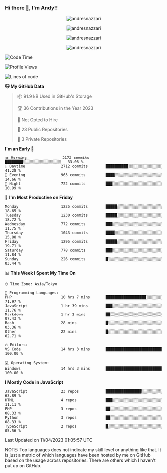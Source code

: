 ### Hi there 👋, I'm Andy!!

<p align="center" >
  <img src="https://github-profile-trophy.vercel.app/?username=AndresNazzari&theme=dracula&column=-1" alt="andresnazzari"/>
</p>

<p align="center">
  <img  src="https://github-readme-stats.vercel.app/api?username=AndresNazzari&count_private=true&show_icons=true&theme=dracula" alt="andresnazzari"/>
</p>
<p align="center">
  <img  src="https://github-readme-stats.vercel.app/api/top-langs/?username=AndresNazzari&layout=compact" alt="andresnazzari"/>
</p>
<p align="center" >
  <img src="https://github-readme-stats.vercel.app/api/wakatime?username=AndresNazzari" alt="andresnazzari"/>
</p>

<!--START_SECTION:waka-->
![Code Time](http://img.shields.io/badge/Code%20Time-422%20hrs%2055%20mins-blue)

![Profile Views](http://img.shields.io/badge/Profile%20Views-0-blue)

![Lines of code](https://img.shields.io/badge/From%20Hello%20World%20I%27ve%20Written-6.0%20million%20lines%20of%20code-blue)

**🐱 My GitHub Data** 

> 📦 91.9 kB Used in GitHub's Storage 
 > 
> 🏆 36 Contributions in the Year 2023
 > 
> 🚫 Not Opted to Hire
 > 
> 📜 23 Public Repositories 
 > 
> 🔑 3 Private Repositories 
 > 
**I'm an Early 🐤** 

```text
🌞 Morning                2172 commits        ████████░░░░░░░░░░░░░░░░░   33.06 % 
🌆 Daytime                2712 commits        ██████████░░░░░░░░░░░░░░░   41.28 % 
🌃 Evening                963 commits         ████░░░░░░░░░░░░░░░░░░░░░   14.66 % 
🌙 Night                  722 commits         ███░░░░░░░░░░░░░░░░░░░░░░   10.99 % 
```
📅 **I'm Most Productive on Friday** 

```text
Monday                   1225 commits        █████░░░░░░░░░░░░░░░░░░░░   18.65 % 
Tuesday                  1230 commits        █████░░░░░░░░░░░░░░░░░░░░   18.72 % 
Wednesday                772 commits         ███░░░░░░░░░░░░░░░░░░░░░░   11.75 % 
Thursday                 1043 commits        ████░░░░░░░░░░░░░░░░░░░░░   15.88 % 
Friday                   1295 commits        █████░░░░░░░░░░░░░░░░░░░░   19.71 % 
Saturday                 778 commits         ███░░░░░░░░░░░░░░░░░░░░░░   11.84 % 
Sunday                   226 commits         █░░░░░░░░░░░░░░░░░░░░░░░░   03.44 % 
```


📊 **This Week I Spent My Time On** 

```text
🕑︎ Time Zone: Asia/Tokyo

💬 Programming Languages: 
PHP                      10 hrs 7 mins       ██████████████████░░░░░░░   71.97 % 
JavaScript               1 hr 39 mins        ███░░░░░░░░░░░░░░░░░░░░░░   11.76 % 
Markdown                 1 hr 2 mins         ██░░░░░░░░░░░░░░░░░░░░░░░   07.43 % 
Bash                     28 mins             █░░░░░░░░░░░░░░░░░░░░░░░░   03.36 % 
Other                    22 mins             █░░░░░░░░░░░░░░░░░░░░░░░░   02.71 % 

🔥 Editors: 
VS Code                  14 hrs 3 mins       █████████████████████████   100.00 % 

💻 Operating System: 
Windows                  14 hrs 3 mins       █████████████████████████   100.00 % 
```

**I Mostly Code in JavaScript** 

```text
JavaScript               23 repos            ████████████████░░░░░░░░░   63.89 % 
HTML                     4 repos             ███░░░░░░░░░░░░░░░░░░░░░░   11.11 % 
PHP                      3 repos             ██░░░░░░░░░░░░░░░░░░░░░░░   08.33 % 
Python                   3 repos             ██░░░░░░░░░░░░░░░░░░░░░░░   08.33 % 
TypeScript               2 repos             █░░░░░░░░░░░░░░░░░░░░░░░░   05.56 % 
```




 Last Updated on 11/04/2023 01:05:57 UTC
<!--END_SECTION:waka-->

NOTE: Top languages does not indicate my skill level or anything like that. It is just a metric of which languages have been hosted by me on GitHub based on the usage across repositories. There are others which I haven't put up on GitHub.

<!-- Here are some ideas to get you started:

-   🔭 I’m currently working on ...
-   🌱 I’m currently learning ...
-   👯 I’m looking to collaborate on ...
-   🤔 I’m looking for help with ...
-   💬 Ask me about ...
-   📫 How to reach me: ...
-   😄 Pronouns: ...
-   ⚡ Fun fact: ... -->
